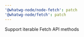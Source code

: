 ```yaml
---
'@whatwg-node/node-fetch': patch
'@whatwg-node/fetch': patch
---
```


Support iterable Fetch API methods
